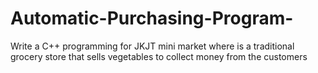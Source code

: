 # Automatic-Purchasing-Program-
Write a C++ programming for JKJT mini market where is a traditional grocery store that sells vegetables to collect money from the customers
